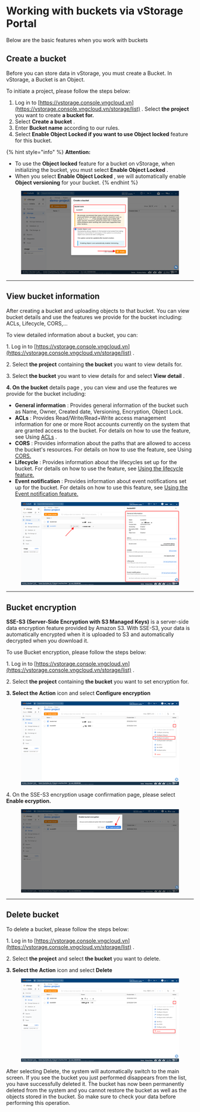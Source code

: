 # Working with buckets via vStorage Portal

Below are the basic features when you work with buckets

## Create a bucket <a href="#khoi-tao-bucket" id="khoi-tao-bucket"></a>

Before you can store data in vStorage, you must create a Bucket. In vStorage, a Bucket is an Object.

To initiate a project, please follow the steps below:

1. Log in to [https://vstorage.console.vngcloud.vn](https://vstorage.console.vngcloud.vn/storage/list) . Select **the project** you want to create **a bucket for.**
2. Select **Create a bucket** .
3. Enter **Bucket name** according to our rules.
4. Select **Enable Object Locked if you want to use Object locked** feature for this bucket.

{% hint style="info" %}
**Attention:**

* To use the **Object locked** feature for a bucket on vStorage, when initializing the bucket, you must select **Enable Object Locked** .
* When you select **Enable Object Locked** , we will automatically enable **Object versioning** for your bucket.
{% endhint %}

<figure><img src="../../../../../../.gitbook/assets/image (27).png" alt=""><figcaption></figcaption></figure>

***

## View bucket information <a href="#xem-thong-tin-bucket" id="xem-thong-tin-bucket"></a>

After creating a bucket and uploading objects to that bucket. You can view bucket details and use the features we provide for the bucket including: ACLs, Lifecycle, CORS,...

To view detailed information about a bucket, you can:

1\. Log in to [https://vstorage.console.vngcloud.vn](https://vstorage.console.vngcloud.vn/storage/list) .

2\. Select **the project** containing **the bucket** you want to view details for.

3\. Select **the bucket** you want to view details for and select **View detail** .

**4. On the bucket** details page , you can view and use the features we provide for the bucket including:

* **General information** : Provides general information of the bucket such as Name, Owner, Created date, Versioning, Encryption, Object Lock.
* **ACLs** : Provides Read/Write/Read+Write access management information for one or more Root accounts currently on the system that are granted access to the bucket. For details on how to use the feature, see Using [ACLs](https://docs-vngcloud-vn.translate.goog/vng-cloud-document/vn/vstorage/object-storage/object-storage-hcm04/cac-tinh-nang-cua-object-storage/lam-viec-voi-bucket/lam-viec-voi-bucket-thong-qua-vstorage-portal/su-dung-tinh-nang-acls) .
* **CORS** : Provides information about the paths that are allowed to access the bucket's resources. For details on how to use the feature, see Using [CORS.](https://docs-vngcloud-vn.translate.goog/vng-cloud-document/vn/vstorage/object-storage/object-storage-hcm04/cac-tinh-nang-cua-object-storage/lam-viec-voi-bucket/lam-viec-voi-bucket-thong-qua-vstorage-portal/su-dung-tinh-nang-cors)
* **Lifecycle** : Provides information about the lifecycles set up for the bucket. For details on how to use the feature, see [Using the lifecycle feature.](https://docs-vngcloud-vn.translate.goog/vng-cloud-document/vn/vstorage/object-storage/object-storage-hcm04/cac-tinh-nang-cua-object-storage/lam-viec-voi-bucket/lam-viec-voi-bucket-thong-qua-vstorage-portal/su-dung-tinh-nang-lifecycle)
* **Event notification** : Provides information about event notifications set up for the bucket. For details on how to use this feature, see [Using the Event notification feature.](https://docs-vngcloud-vn.translate.goog/vng-cloud-document/vn/vstorage/object-storage/object-storage-hcm04/cac-tinh-nang-cua-object-storage/lam-viec-voi-bucket/lam-viec-voi-bucket-thong-qua-vstorage-portal/su-dung-tinh-nang-event-notification)

<figure><img src="../../../../../../.gitbook/assets/image (28).png" alt=""><figcaption></figcaption></figure>

***

## Bucket encryption <a href="#su-dung-tinh-nang-bucket-encryption" id="su-dung-tinh-nang-bucket-encryption"></a>

**SSE-S3 (Server-Side Encryption with S3 Managed Keys)** is a server-side data encryption feature provided by Amazon S3. With SSE-S3, your data is automatically encrypted when it is uploaded to S3 and automatically decrypted when you download it.

To use Bucket encryption, please follow the steps below:

1\. Log in to [https://vstorage.console.vngcloud.vn](https://vstorage.console.vngcloud.vn/storage/list) .

2\. Select **the project** containing **the bucket** you want to set encryption for.

**3. Select the Action** icon and select **Configure encryption**

<figure><img src="../../../../../../.gitbook/assets/image (29).png" alt=""><figcaption></figcaption></figure>

4\. On the SSE-S3 encryption usage confirmation page, please select **Enable ecryption.**

<figure><img src="../../../../../../.gitbook/assets/image (30).png" alt=""><figcaption></figcaption></figure>

***

## Delete bucket <a href="#xoa-bucket" id="xoa-bucket"></a>

To delete a bucket, please follow the steps below:

1\. Log in to [https://vstorage.console.vngcloud.vn](https://vstorage.console.vngcloud.vn/storage/list) .

2\. Select **the project** and select **the bucket** you want to delete.

**3. Select the Action** icon and select **Delete**

<figure><img src="../../../../../../.gitbook/assets/image (31).png" alt=""><figcaption></figcaption></figure>

After selecting Delete, the system will automatically switch to the main screen. If you see the bucket you just performed disappears from the list, you have successfully deleted it. The bucket has now been permanently deleted from the system and you cannot restore the bucket as well as the objects stored in the bucket. So make sure to check your data before performing this operation.
